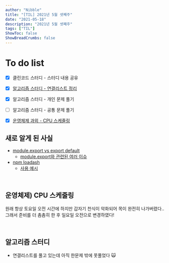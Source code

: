 ```yaml
---
author: "Nibble"
title: "[TIL] 2021년 5월 셋째주"
date: "2021-05-18"
description: "2021년 5월 셋째주"
tags: ["TIL"]
ShowToc: false
ShowBreadCrumbs: false
---
```


# To do list
- [x] 클린코드 스터디 - 스터디 내용 공유
- [x] [알고리즘 스터디 - 연결리스트 정리](https://www.notion.so/nibble2/b450c6772bec4e20aa9be3f460120a73)
- [x] 알고리즘 스터디 - 개인 문제 풀기
- [ ] 알고리즘 스터디 - 공통 문제 풀기
- [x] [운영체제 과외 - CPU 스케줄링](https://www.notion.so/nibble2/CPU-54d6c845e46d464c853ca3a67a29ca8d)


## 새로 알게 된 사실
  - [module.export vs export default](https://jh-7.tistory.com/9)
    - [module.export와 관련된 여러 이슈](https://stackoverflow.com/questions/40294870/module-exports-vs-export-default-in-node-js-and-es6?answertab=active#tab-top)
   - [npm loadash](https://www.npmjs.com/package/lodash)
     - [사용 예시](https://ibks-platform.tistory.com/392)

<br />

## 운영체제) CPU 스케줄링
원래 항상 토요일 오전 시간에 하지만 갑자기 천식이 악화되어 목이 완전히 나가버렸다.. 그래서 준비를 더 촘촘히 한 후 일요일 오전으로 변경하였다!


<br />

## 알고리즘 스터디
- 연결리스트를 풀고 있는데 아직 한문제 밖에 못풀었다 🙀